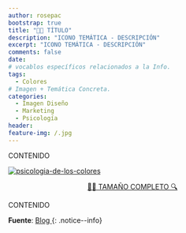 ```yaml
---
author: rosepac
bootstrap: true
title: "👨‍🎨 TÍTULO"
description: "ICONO TEMÁTICA - DESCRIPCIÓN"
excerpt: "ICONO TEMÁTICA - DESCRIPCIÓN"
comments: false
date: 
# vocablos específicos relacionados a la Info.
tags:
  - Colores
# Imagen + Temática Concreta.
categories:
  - Imagen Diseño
  - Marketing
  - Psicología
header:
feature-img: /.jpg
---
```


CONTENIDO
<!-- Código: Insertar Completa Enlazada ibb -->
<a href="https://ibb.co/xGjR6VK"><img src="https://i.ibb.co/TR8FtzD/psicologia-de-los-colores.jpg" alt="psicologia-de-los-colores" border="0" /></a>
<!-- Botón a Tamaño Completo -->
<center><a href="https://ibb.co/*" class="btn btn--success btn--large" title="DESCRIPCION | Visto en Ciberninjas">🕵️‍♀️ TAMAÑO COMPLETO 🔍</a></center>

CONTENIDO

<!-- Fuente -->
**Fuente**: [Blog ]()
{: .notice--info}